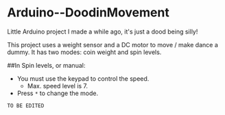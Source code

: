 # Arduino--DoodinMovement
Little Arduino project I made a while ago, it's just a dood being silly!


This project uses a weight sensor and a DC motor to move / make dance a dummy.
It has two modes: coin weight and spin levels.


##In Spin levels, or manual:
  - You must use the keypad to control the speed.
      - Max. speed level is 7.
  - Press `*` to change the mode.

  `TO BE EDITED`
